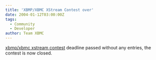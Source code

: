 ```yaml
---
title: 'XBMP/XBMC XStream Contest over'
date: 2004-01-12T03:00:00Z
tags:
  - Community
  - Developer
author: Team XBMC
---
```

[xbmp/xbmc xstream contest](http://www.xboxmediaplayer.de/cgi-bin/forums/ikonboard.pl?act=st;f=1;t=362) deadline passed without any entries, the contest is now closed.

 